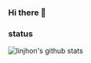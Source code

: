 ### Hi there 👋

<!--
**linjhon/linjhon** is a ✨ _special_ ✨ repository because its `README.md` (this file) appears on your GitHub profile.

Here are some ideas to get you started:

- 🔭 I’m currently working on ...
- 🌱 I’m currently learning ...
- 👯 I’m looking to collaborate on ...
- 🤔 I’m looking for help with ...
- 💬 Ask me about ...
- 📫 How to reach me: ...
- 😄 Pronouns: ...
- ⚡ Fun fact: ...
-->



### status

![linjhon's github stats](https://github-readme-stats.vercel.app/api?username=linjhon&show_icons=true&title_color=fff&icon_color=79ff97&text_color=9f9f9f&bg_color=151515)
